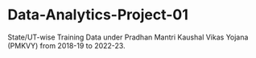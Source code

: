 # Data-Analytics-Project-01
State/UT-wise Training Data under Pradhan Mantri Kaushal Vikas Yojana (PMKVY) from 2018-19 to 2022-23.
